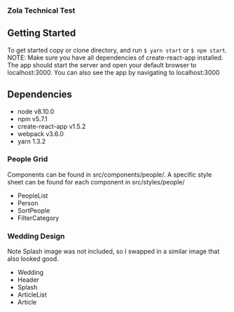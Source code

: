 ### Zola Technical Test

## Getting Started
To get started copy or clone directory, and run `$ yarn start` or `$ npm start`.  NOTE: Make sure you have all dependencies of create-react-app installed.  The app should start the server and open your default browser to localhost:3000.  You can also see the app by navigating to localhost:3000

## Dependencies
  - node v8.10.0
  - npm v5.7.1
  - create-react-app v1.5.2
  - webpack v3.6.0
  - yarn 1.3.2

### People Grid
Components can be found in src/components/people/.  A specific style sheet can be found for each component in src/styles/people/
  - PeopleList
  - Person
  - SortPeople
  - FilterCategory

### Wedding Design
Note Splash image was not included, so I swapped in a similar image that also looked good.
  - Wedding
  - Header
  - Splash
  - ArticleList
  - Article